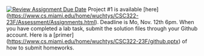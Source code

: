 [![Review Assignment Due Date](https://classroom.github.com/assets/deadline-readme-button-24ddc0f5d75046c5622901739e7c5dd533143b0c8e959d652212380cedb1ea36.svg)](https://classroom.github.com/a/-5FNX5d0)
Project #1 is available [here] (https://www.cs.miami.edu/home/wuchtys/CSC322-23F/Assessment/Assignments.html). Deadline is Mo, Nov. 12th 6pm. When you have completed a lab task, submit the solution files through your Github account. Here is a [primer] (https://www.cs.miami.edu/home/wuchtys/CSC322-23F/github.pptx) of how to submit homeworks.
